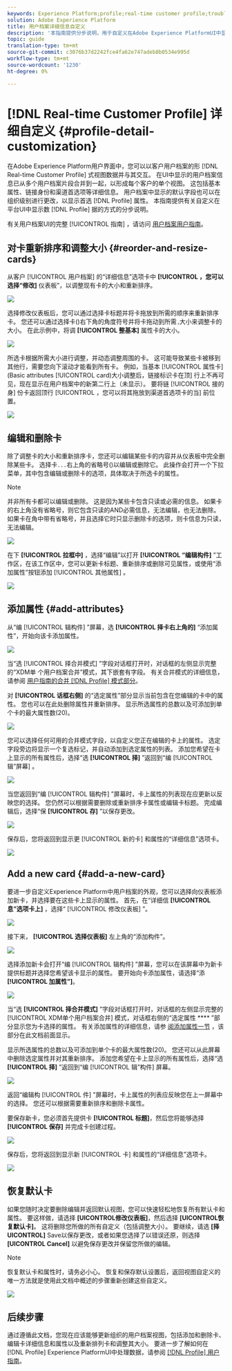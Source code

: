 ```yaml
---
keywords: Experience Platform;profile;real-time customer profile;troubleshooting;API
solution: Adobe Experience Platform
title: 用户档案详细信息自定义
description: '本指南提供分步说明，用于自定义在Adobe Experience PlatformUI中显示实时客户用户档案数据的方式。 '
topic: guide
translation-type: tm+mt
source-git-commit: c3076b37d2242fce4fa62e747adeb8b0534e995d
workflow-type: tm+mt
source-wordcount: '1230'
ht-degree: 0%

---
```



# [!DNL Real-time Customer Profile] 详细自定义 {#profile-detail-customization}

在Adobe Experience Platform用户界面中，您可以以客户用户档案的形 [!DNL Real-time Customer Profile] 式视图数据并与其交互。 在UI中显示的用户档案信息已从多个用户档案片段合并到一起，以形成每个客户的单个视图。 这包括基本属性、链接身份和渠道首选项等详细信息。 用户档案中显示的默认字段也可以在组织级别进行更改，以显示首选 [!DNL Profile] 属性。 本指南提供有关自定义在平台UI中显示数 [!DNL Profile] 据的方式的分步说明。

有关用户档案UI的完整 [!UICONTROL 指南] ，请访问 [用户档案用户指南](user-guide.md)。

## 对卡重新排序和调整大小 {#reorder-and-resize-cards}

从客户 [!UICONTROL 用户档案] 的“详细信息”选项卡中 **[!UICONTROL ，您可以选择“修改]** 仪表板”，以调整现有卡的大小和重新排序。

![](../images/profile-customization/profiles-modify-dashboard.png)

选择修改仪表板后，您可以通过选择卡标题并将卡拖放到所需的顺序来重新排序卡。 您还可以通过选择卡()右下角的角度符号并将卡拖动到所需`⌟`大小来调整卡的大小。 在此示例中，将调 **[!UICONTROL 整基本]** 属性卡的大小。

![](../images/profile-customization/profiles-resize-cards.png)

所选卡根据所需大小进行调整，并动态调整周围的卡。 这可能导致某些卡被移到其他行，需要您向下滚动才能看到所有卡。 例如，当基本 [!UICONTROL 属性卡] (Basic attributes [!UICONTROL card)大小调整后，链接标识卡在顶] 行上不再可见，现在显示在用户档案中的新第二行上（未显示）。 要将链 [!UICONTROL 接的身] 份卡返回顶行 [!UICONTROL ，您可以将其拖放到渠道首选项卡的当] 前位置。

![](../images/profile-customization/profiles-card-resized.png)

## 编辑和删除卡

除了调整卡的大小和重新排序卡，您还可以编辑某些卡的内容并从仪表板中完全删除某些卡。 选择卡`...`右上角的省略号()以编辑或删除它。 此操作会打开一个下拉菜单，其中包含编辑或删除卡的选项，具体取决于所选卡的属性。

>[!NOTE]
>
>并非所有卡都可以编辑或删除。 这是因为某些卡包含只读或必需的信息。 如果卡的右上角没有省略号，则它包含只读的AND必需信息，无法编辑，也无法删除。 如果卡在角中带有省略号，并且选择它时只显示删除卡的选项，则卡信息为只读，无法编辑。

![](../images/profile-customization/profiles-edit-remove-resized.png)

在下 **[!UICONTROL 拉框中]** ，选择“编辑”以打开 **[!UICONTROL “编辑构件]** ”工作区，在该工作区中，您可以更新卡标题、重新排序或删除可见属性，或使用“添加属性”按钮添加 [!UICONTROL 其他属性] 。

![](../images/profile-customization/profiles-edit-widget-basic-attributes.png)

## 添加属性 {#add-attributes}

从“编 [!UICONTROL 辑构件] ”屏幕，选 **[!UICONTROL 择卡右上角的]** “添加属性”，开始向该卡添加属性。

![](../images/profile-customization/profiles-edit-widget-basic-add-attributes.png)

当“选 [!UICONTROL 择合并模式] ”字段对话框打开时，对话框的左侧显示完整的“XDM单  个用户档案合并”模式，其下嵌套有字段。 有关合并模式的详细信息，请参阅 [用户指南的合并 [!DNL Profile] 模式部分](user-guide.md#union-schema)。

对 **[!UICONTROL 话框右侧]** 的“选定属性”部分显示当前包含在您编辑的卡中的属性。 您也可以在此处删除属性并重新排序。 显示所选属性的总数以及可添加到单个卡的最大属性数(20)。

![](../images/profile-customization/profiles-select-field-before.png)

您可以选择任何可用的合并模式字段，以自定义您正在编辑的卡上的属性。 选定字段旁边将显示一个复选标记，并自动添加到选定属性的列表。 添加您希望在卡上显示的所有属性后，选择“选 **[!UICONTROL 择]** ”返回到“编 [!UICONTROL 辑”屏幕] 。

![](../images/profile-customization/profiles-select-field-after.png)

当您返回到“编 [!UICONTROL 辑构件] ”屏幕时，卡上属性的列表现在应更新以反映您的选择。 您仍然可以根据需要删除或重新排序卡属性或编辑卡标题。 完成编辑后，选择“保 **[!UICONTROL 存]** ”以保存更改。

![](../images/profile-customization/profiles-edit-widget-new-attributes.png)

保存后，您将返回到显示更 [!UICONTROL 新的卡] 和属性的“详细信息”选项卡。

![](../images/profile-customization/profiles-resized-card-new-attributes.png)

## Add a new card {#add-a-new-card}

要进一步自定义Experience Platform中用户档案的外观，您可以选择向仪表板添加新卡，并选择要在这些卡上显示的属性。 首先，在“详细信 **[!UICONTROL 息”选项卡上]** ，选择“ [!UICONTROL 修改仪表板] ”。

![](../images/profile-customization/profiles-modify-dashboard.png)

接下来， **[!UICONTROL 选择仪表板]** 左上角的“添加构件”。

![](../images/profile-customization/profiles-add-widget.png)

选择添加新卡会打开“编 [!UICONTROL 辑构件] ”屏幕，您可以在该屏幕中为新卡提供标题并选择您希望该卡显示的属性。 要开始向卡添加属性，请选择“添 **[!UICONTROL 加属性”]**。

![](../images/profile-customization/profiles-edit-new-widget.png)

当“选 **[!UICONTROL 择合并模式]** ”字段对话框打开时，对话框的左侧显示完整的 [!UICONTROL XDM单个用户档案合并] 模式，对话框右侧的“选定属性 **** ”部分显示您为卡选择的属性。 有关添加属性的详细信息，请参 [阅添加属性一节](#add-attributes) ，该部分在此文档前面显示。

显示所选属性的总数以及可添加到单个卡的最大属性数(20)。 您还可以从此屏幕中删除选定属性并对其重新排序。 添加您希望在卡上显示的所有属性后，选择“选 **[!UICONTROL 择]** ”返回到“编 [!UICONTROL 辑”构件] 屏幕。

![](../images/profile-customization/profiles-add-fields-new-widget.png)

返回“编辑构 [!UICONTROL 件] ”屏幕时，卡上属性的列表应反映您在上一屏幕中的选择。 您还可以根据需要重新排序和删除卡属性。

要保存新卡，您必须首先提供卡 **[!UICONTROL 标题]**，然后您将能够选择 **[!UICONTROL 保存]** 并完成卡创建过程。

![](../images/profile-customization/profiles-edit-new-widget-with-fields.png)

保存后，您将返回到显示新 [!UICONTROL 卡] 和属性的“详细信息”选项卡。

![](../images/profile-customization/profiles-detail-new-widget.png)

## 恢复默认卡

如果您随时决定要删除编辑并返回默认视图，您可以快速轻松地恢复所有默认卡和属性。 要这样做，请选择 **[UICONTROL修改仪表板]**，然后选择 **[UICONTROL恢复默认卡]**。 这将删除您所做的所有自定义（包括调整大小）。 要继续，请选 **[择UICONTROL]** Save以保存更改，或者如果您选择了以错误还原，则选择 **[UICONTROL Cancel]** 以避免保存更改并保留您所做的编辑。

>[!NOTE]
>
>恢复默认卡和属性时，请务必小心。 恢复和保存默认设置后，返回视图自定义的唯一方法就是使用此文档中概述的步骤重新创建这些自定义。

![](../images/profile-customization/profiles-restore-default.png)

## 后续步骤

通过遵循此文档，您现在应该能够更新组织的用户档案视图，包括添加和删除卡、编辑卡详细信息和属性以及重新排列卡和调整其大小。 要进一步了解如何在 [!DNL Profile] Experience PlatformUI中处理数据，请参阅 [[!DNL Profile] 用户指南](user-guide.md)。